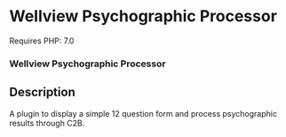 # Wellview Psychographic Processor
Requires PHP: 7.0

### Wellview Psychographic Processor

## Description
A plugin to display a simple 12 question form and process psychographic results through C2B.
